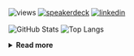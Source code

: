 ![views](https://komarev.com/ghpvc/?username=chck&color=blueviolet)
[![speakerdeck](https://img.shields.io/badge/Speaker_Deck-chck-8a2be2?style=flat-square&logo=speaker-deck)](https://speakerdeck.com/chck)
[![linkedin](https://img.shields.io/badge/LinkedIn-chck-8a2be2?style=flat-square&logo=linkedin)](https://www.linkedin.com/in/chck/)

<p align="left"> 
  <img alt="GitHub Stats" align="center" height="150" src="https://github-readme-stats-nine-umber-51.vercel.app/api?username=chck&count_private=true&show_icons=true&hide_title=true&theme=buefy" />
  <img alt="Top Langs" align="center" height="150" src="https://github-readme-stats-nine-umber-51.vercel.app/api/top-langs/?username=chck&layout=compact&count_private=true&show_icons=true&hide_title=true&theme=buefy" />
</p>

<details>
  <summary><b>Read more</b></summary>
  <br>

  <!--START_SECTION:waka-->
**🐱 My GitHub Data** 

> 📦 124.1 kB Used in GitHub's Storage 
 > 
> 🏆 311 Contributions in the Year 2025
 > 
> 💼 Opted to Hire
 > 
> 📜 133 Public Repositories 
 > 
> 🔑 24 Private Repositories 
 > 
**I'm a Night 🦉** 

```text
🌞 Morning                1244 commits        ████░░░░░░░░░░░░░░░░░░░░░   16.70 % 
🌆 Daytime                2278 commits        ████████░░░░░░░░░░░░░░░░░   30.57 % 
🌃 Evening                2091 commits        ███████░░░░░░░░░░░░░░░░░░   28.06 % 
🌙 Night                  1838 commits        ██████░░░░░░░░░░░░░░░░░░░   24.67 % 
```
📅 **I'm Most Productive on Thursday** 

```text
Monday                   1385 commits        █████░░░░░░░░░░░░░░░░░░░░   18.59 % 
Tuesday                  1122 commits        ████░░░░░░░░░░░░░░░░░░░░░   15.06 % 
Wednesday                1344 commits        █████░░░░░░░░░░░░░░░░░░░░   18.04 % 
Thursday                 1661 commits        ██████░░░░░░░░░░░░░░░░░░░   22.29 % 
Friday                   802 commits         ███░░░░░░░░░░░░░░░░░░░░░░   10.76 % 
Saturday                 472 commits         ██░░░░░░░░░░░░░░░░░░░░░░░   06.33 % 
Sunday                   665 commits         ██░░░░░░░░░░░░░░░░░░░░░░░   08.92 % 
```


📊 **This Week I Spent My Time On** 

```text
💬 Programming Languages: 
Rust                     2 hrs 56 mins       ██████░░░░░░░░░░░░░░░░░░░   25.58 % 
Markdown                 2 hrs 12 mins       █████░░░░░░░░░░░░░░░░░░░░   19.26 % 
Terraform                1 hr 51 mins        ████░░░░░░░░░░░░░░░░░░░░░   16.14 % 
Git                      1 hr 9 mins         ███░░░░░░░░░░░░░░░░░░░░░░   10.06 % 
YAML                     45 mins             ██░░░░░░░░░░░░░░░░░░░░░░░   06.55 % 

🔥 Editors: 
RustRover                3 hrs 45 mins       ████████░░░░░░░░░░░░░░░░░   32.77 % 
Zed                      3 hrs 9 mins        ███████░░░░░░░░░░░░░░░░░░   27.46 % 
Neovim                   2 hrs 31 mins       █████░░░░░░░░░░░░░░░░░░░░   21.97 % 
Obsidian                 1 hr 53 mins        ████░░░░░░░░░░░░░░░░░░░░░   16.52 % 
PyCharm                  8 mins              ░░░░░░░░░░░░░░░░░░░░░░░░░   01.28 % 
```

**I Mostly Code in Python** 

```text
Python                   47 repos            █████████░░░░░░░░░░░░░░░░   34.56 % 
Jupyter Notebook         19 repos            ███░░░░░░░░░░░░░░░░░░░░░░   13.97 % 
Ruby                     11 repos            ██░░░░░░░░░░░░░░░░░░░░░░░   08.09 % 
Rust                     8 repos             █░░░░░░░░░░░░░░░░░░░░░░░░   05.88 % 
Dockerfile               5 repos             █░░░░░░░░░░░░░░░░░░░░░░░░   03.68 % 
```



**Timeline**

![Lines of Code chart](https://raw.githubusercontent.com/chck/chck/main/assets/bar_graph.png)


 Last Updated on 2025-03-30 02:09 UTC
<!--END_SECTION:waka-->
</details>

